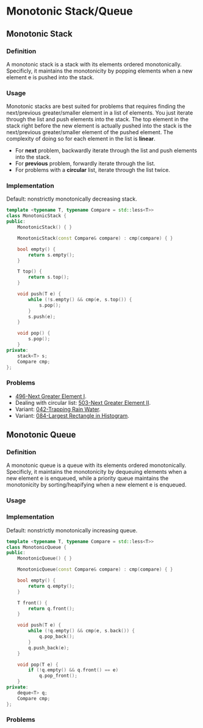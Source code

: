# Monotonic Stack/Queue

## Monotonic Stack

### Definition

A monotonic stack is a stack with its elements ordered monotonically. Specificly, it maintains the monotonicity by popping elements when a new element e is pushed into the stack.

### Usage

Monotonic stacks are best suited for problems that requires finding the next/previous greater/smaller element in a list of elements. You just iterate through the list and push elements into the stack. The top element in the stack right before the new element is actually pushed into the stack is the next/previous greater/smaller element of the pushed element. The complexity of doing so for each element in the list is **linear**.

* For **next** problem, backwardly iterate through the list and push elements into the stack.
* For **previous** problem, forwardly iterate through the list.
* For problems with a **circular** list, iterate through the list twice.

### Implementation

Default: nonstrictly monotonically decreasing stack.

```c++
template <typename T, typename Compare = std::less<T>>
class MonotonicStack {
public:
    MonotonicStack() { }

    MonotonicStack(const Compare& compare) : cmp(compare) { }

    bool empty() {
        return s.empty();
    }

    T top() {
        return s.top();
    }

    void push(T e) {
        while (!s.empty() && cmp(e, s.top()) {
            s.pop();
        }
        s.push(e);
    }

    void pop() {
        s.pop();
    }
private:
    stack<T> s;
    Compare cmp;
};
```

### Problems

* [496-Next Greater Element I](../400-499/496-Next%20Greater%20Element%20I.cpp).
* Dealing with circular list: [503-Next Greater Element II](../500-599/503-Next%20Greater%20Element%20II.cpp).
* Variant: [042-Trapping Rain Water](../000-099/049-Trapping%20Rain%20Water%20.md).
* Variant: [084-Largest Rectangle in Histogram](../000-099/084-Largest%20Rectangle%20in%20Histogram.md).

## Monotonic Queue

### Definition

A monotonic queue is a queue with its elements ordered monotonically. Specificly, it maintains the monotonicity by dequeuing elements when a new element e is enqueued, while a priority queue maintains the monotonicity by sorting/heapifying when a new element e is enqueued.

### Usage

### Implementation

Default: nonstrictly monotonically increasing queue.

```c++
template <typename T, typename Compare = std::less<T>>
class MonotonicQueue {
public:
    MonotonicQueue() { }

    MonotonicQueue(const Compare& compare) : cmp(compare) { }

    bool empty() {
        return q.empty();
    }

    T front() {
        return q.front();
    }

    void push(T e) {
        while (!q.empty() && cmp(e, s.back()) {
            q.pop_back();
        }
        q.push_back(e);
    }

    void pop(T e) {
        if (!q.empty() && q.front() == e)
            q.pop_front();
    }
private:
    deque<T> q;
    Compare cmp;
};
```

### Problems
